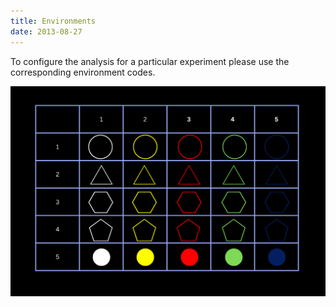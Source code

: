 ```yaml
---
title: Environments
date: 2013-08-27
---
```


To configure the analysis for a particular experiment please use the corresponding environment codes.

![1.png](../../static/imgs/wiki/gas_table.png)
